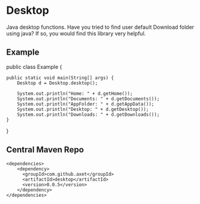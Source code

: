# Desktop

Java desktop functions. Have you tried to find user default Download folder using java? If so, you would find this
library very helpful.

## Example

public class Example {

    public static void main(String[] args) {
        Desktop d = Desktop.desktop();

        System.out.println("Home: " + d.getHome());
        System.out.println("Documents: " + d.getDocuments());
        System.out.println("AppFolder: " + d.getAppData());
        System.out.println("Desktop: " + d.getDesktop());
        System.out.println("Downloads: " + d.getDownloads());
    }
}

## Central Maven Repo

	<dependencies>
		<dependency>
		  <groupId>com.github.axet</groupId>
		  <artifactId>desktop</artifactId>
		  <version>0.0.5</version>
		</dependency>
	</dependencies>
		

